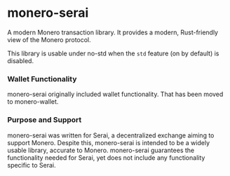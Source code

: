 # monero-serai

A modern Monero transaction library. It provides a modern, Rust-friendly view of
the Monero protocol.

This library is usable under no-std when the `std` feature (on by default) is
disabled.

### Wallet Functionality

monero-serai originally included wallet functionality. That has been moved to
monero-wallet.

### Purpose and Support

monero-serai was written for Serai, a decentralized exchange aiming to support
Monero. Despite this, monero-serai is intended to be a widely usable library,
accurate to Monero. monero-serai guarantees the functionality needed for Serai,
yet does not include any functionality specific to Serai.
